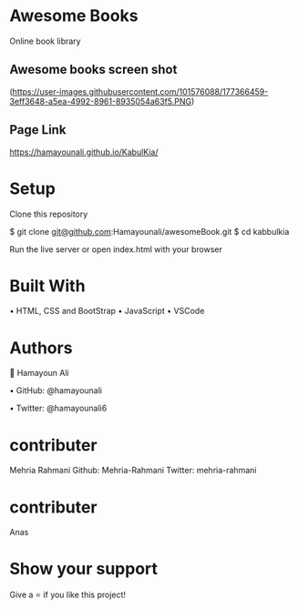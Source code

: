# Awesome Books
Online book library 

## Awesome books screen shot

(https://user-images.githubusercontent.com/101576088/177366459-3eff3648-a5ea-4992-8961-8935054a63f5.PNG)

## Page Link 
https://hamayounali.github.io/KabulKia/

# Setup
Clone this repository

$ git clone git@github.com:Hamayounali/awesomeBook.git
$ cd kabbulkia

Run the live server or open index.html with your browser

# Built With

• HTML, CSS and BootStrap
• JavaScript
• VSCode

# Authors
👤 Hamayoun Ali

• GitHub: @hamayounali

• Twitter: @hamayounali6

# contributer
Mehria Rahmani
Github: Mehria-Rahmani
Twitter: mehria-rahmani

# contributer
Anas

# Show your support
Give a ⭐️ if you like this project!
